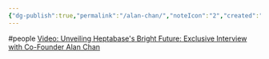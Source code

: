 ```yaml
---
{"dg-publish":true,"permalink":"/alan-chan/","noteIcon":"2","created":"","updated":""}
---
```


#people 
[Video: Unveiling Heptabase's Bright Future: Exclusive Interview with Co-Founder Alan Chan](https://www.youtube.com/watch?v=IW4dROklMzE)